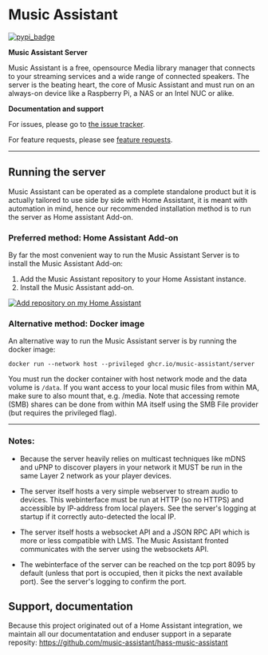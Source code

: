 Music Assistant
==================================

[![pypi_badge](https://img.shields.io/pypi/v/music_assistant.svg)](https://pypi.python.org/pypi/music_assistant)

**Music Assistant Server**


Music Assistant is a free, opensource Media library manager that connects to your streaming services and a wide range of connected speakers. The server is the beating heart, the core of Music Assistant and must run on an always-on device like a Raspberry Pi, a NAS or an Intel NUC or alike.



**Documentation and support**

For issues, please go to [the issue tracker](https://github.com/music-assistant/hass-music-assistant/issues).

For feature requests, please see [feature requests](https://github.com/music-assistant/hass-music-assistant/discussions/categories/feature-requests-and-ideas).

____________


## Running the server

Music Assistant can be operated as a complete standalone product but it is actually tailored to use side by side with Home Assistant, it is meant with automation in mind, hence our recommended installation method is to run the server as Home assistant Add-on.


### Preferred method: Home Assistant Add-on

By far the most convenient way to run the Music Assistant Server is to install the Music Assistant Add-on:

1. Add the Music Assistant repository to your Home Assistant instance.
2. Install the Music Assistant add-on.

[![Add repository on my Home Assistant][repository-badge]][repository-url]


### Alternative method: Docker image

An alternative way to run the Music Assistant server is by running the docker image:

```
docker run --network host --privileged ghcr.io/music-assistant/server
```

You must run the docker container with host network mode and the data volume is `/data`.
If you want access to your local music files from within MA, make sure to also mount that, e.g. /media.
Note that accessing remote (SMB) shares can be done from within MA itself using the SMB File provider (but requires the privileged flag).

____________

### Notes:

- Because the server heavily relies on multicast techniques like mDNS and uPNP to discover players in your network it MUST be run in the same Layer 2 network as your player devices.

- The server itself hosts a very simple webserver to stream audio to devices. This webinterface must be run at HTTP (so no HTTPS) and accessible by IP-address from local players. See the server's logging at startup if it correctly auto-detected the local IP.

- The server itself hosts a websocket API and a JSON RPC API which is more or less compatible with LMS. The Music Assistant fronted communicates with the server using the websockets API.

- The webinterface of the server can be reached on the tcp port 8095 by default (unless that port is occupied, then it picks the next available port). See the server's logging to confirm the port.


## Support, documentation
Because this project originated out of a Home Assistant integration, we maintain all our documentatation and enduser support in a separate reposity:
https://github.com/music-assistant/hass-music-assistant


[repository-badge]: https://img.shields.io/badge/Add%20repository%20to%20my-Home%20Assistant-41BDF5?logo=home-assistant&style=for-the-badge
[repository-url]: https://my.home-assistant.io/redirect/supervisor_add_addon_repository/?repository_url=https%3A%2F%2Fgithub.com%2Fmusic-assistant%2Fhome-assistant-addon
